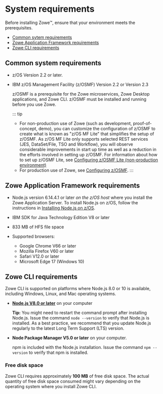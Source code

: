 # System requirements

Before installing Zowe&trade;, ensure that your environment meets the prerequisites.

- [Common sytem requirements](#common-system-requirements)
- [Zowe Application Framework requirements](#zowe-application-framework-requirements)
- [Zowe CLI requirements](#zowe-cli-requirements)

## Common system requirements

- z/OS Version 2.2 or later.
- IBM z/OS Management Facility (z/OSMF) Version 2.2 or Version 2.3

  z/OSMF is a prerequisite for the Zowe microservices, Zowe Desktop applications, and Zowe CLI. z/OSMF must be installed and running before you use Zowe.

  ::: tip 
   - For non-production use of Zowe (such as development, proof-of-concept, demo),  you can customize the configuration of z/OSMF to create what is known as "z/OS MF Lite" that simplifies the setup of z/OSMF. As z/OS MF Lite only supports selected REST services (JES, DataSet/File, TSO and Workflow), you will observe considerable improvements in start up time as well as a reduction in the efforts involved in setting up z/OSMF. For information about how to set up z/OSMF Lite, see [Configuring z/OSMF Lite (non-production environment)](systemrequirements-zosmf-lite.md)
  - For production use of Zowe, see [Configuring z/OSMF](systemrequirements-zosmf.md). 
  :::

## Zowe Application Framework requirements

- Node.js version 6.14.4.1 or later *on the z/OS host* where you install the Zowe Application Server. To install Node.js on z/OS, follow the instructions in [Installing Node.js on z/OS](install-nodejs-zos.md).

- IBM SDK for Java Technology Edition V8 or later
- 833 MB of HFS file space

- Supported browsers:
    -   Google Chrome V66 or later
    -   Mozilla Firefox V60 or later
    -   Safari V12.0 or later
    -   Microsoft Edge 17 (Windows 10)

## Zowe CLI requirements

Zowe CLI is supported on platforms where Node.js 8.0 or 10 is available, including Windows, Linux, and Mac operating systems.

- [**Node.js V8.0 or later**](https://nodejs.org/en/download/) on your computer

    **Tip:** You might need to restart the command prompt after installing Node.js. Issue the command `node --version` to verify that Node.js is installed. As a best practice, we recommend that you update Node.js regularly to the latest Long Term Support (LTS) version.

- **Node Package Manager V5.0 or later** on your computer.

    npm is included with the Node.js installation. Issue the command `npm --version` to verify that npm is installed.


### Free disk space

Zowe CLI requires approximately **100 MB** of free disk space. The actual quantity of free disk space consumed might vary depending on the operating system where you install Zowe CLI.
